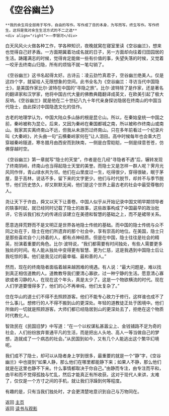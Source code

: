 # 《空谷幽兰》

``` 
**我的余生将全部用于写作，自由的写作。写作成了目的本身，为写而写。终生写作。写作终生。这将是我对余生生活方式的不二之选**
<div align="right">——李银河</div>
```

白天风风火火做各种工作，学各种知识，夜晚就窝在寝室里读《空谷幽兰》，想来也觉得自己好矛盾。一方面期冀着功成名就的日子，另一方面却向往着归田园居的生活。踌躇满志的时候，觉得肯定能做一些有价值的事，失望失落的时候，又觉着一咬牙去终南山归隐，所有的烦恼不就一笔勾销了。

《空谷幽兰》这书名起得太好。古诗云：凌云劲竹真君子，空谷幽兰绝美人。仅是这四个字，就留给人无限想象的空间。此书全名为《空谷幽兰：寻访当代中国隐士》，是美国作家比尔·波特在中国的“寻隐之旅”。比尔·波特除了是作家，还是著名的翻译家和汉学家，他将中国古代大量的佛教典籍翻译成英文，在欧美引起了极大反响。《空谷幽兰》就是他在二十世纪八九十年代亲身探访隐居在终南山的中国当代隐士，由此探讨中国隐逸文化的佳作。

古老的地理学认为，中国大陆众多山脉的根是昆仑山。所以，在秦始皇统一中国之前，秦岭被称为昆仑。后来，又因为秦岭在秦国都城之南，所以被称作终南山或南山。我家其实离终南山不远，但我从未游历过终南山。只在多年前看过一个纪录片叫《大秦岭》，片头曲一句“云横秦岭家何在”让人泪目。高中时候每年也会乘大巴穿越秦岭隧道，寒冬腊月由西安而到陕南，一侧是白雪皑皑，一侧是绿意苍苍，仿佛穿越时空。

《空谷幽兰》第一章就写“隐士的天堂”，作者是在几经“寻隐者不遇”后，辗转发现了终南阴岭，终南山也当得起隐士天堂的美誉。而隐士又是怎样一群人呢？霁月光风同作伴，青山绿水共为邻。他们在山里度过一生，吃得很少，穿得很破，眠于茅屋，垦于高林，说话不多，留下来的文字更少。他们与时代脱节，却并不与季节脱节，他们历史悠久，却又默默无闻，他们是这个世界上最古老的社会中最受尊敬的人。

尧让天下于许由，舜又以天下让善卷。中国人似乎从开始记录中国文明早期领导者的轶事时起，就已经同时记载了隐士的故事，这些故事构成了中国最早的政治批评，它告诉我们权力的传递应该建立在美德和智慧的基础之上，而不是裙带关系。

愿意选择荒野而不是文明正是世界各地隐士传统的基础。而中国的隐士传统与众不同之处在于，隐士在他们所遗弃的那个社会中，享有崇高的地位。在美国，隐士只是那些喜欢自个儿待着的人，都有点神经质。但是在中国，隐士往往是社会的精英，扮演着重要的角色。比尔·波特说，“我们都需要有时间独处，有些人需要更多独处的时间。有人能从独处中变得更有智慧、更为仁慈，这是我遇到中国隐士后让我吃惊的事。他们是我见过的最幸福、最和善的人。”

然而，现在的终南隐者面临着越来越困难的境遇。有人说：“最大问题是，难以找到真正相信道教的人。道教教导我们要清心寡欲，过一种宁静的生活。愿意清心寡欲或者习静的人，在现在这个年头，真是太少了。这是一个物欲横流的时代。现在人们学道要慢得多了，他们的心不再单纯，他们太复杂了。”

住在华山的道士们不得不去照顾游客。他们不能专心致力于修行。这样谁也成不了什么事儿。想修行的人不得不搬到山的更深处。年轻的道教徒正处于困境中。他们所做的一切就是照顾游客。大师们都已经隐居到山的更深处去了，拒绝在这个物质时代教化人。

智效民在《民国旧梦》中写道：“在一个以权谋私甚嚣尘上、金钱铺路不足为奇的社会，人们纷纷放弃普通平凡的生活，而是把出人头地、高人一等当做自己的梦想，造就成了一个病态的社会。”从民国到如今，又有几个人能逃出这个繁华幻境呢。

我们成不了隐士，却可以从隐者身上学到很多，最重要的就是一个“静”字，《空谷幽兰》中也提到“如果人静，那么他们在哪里都能静下来；如果人不静，那么他们就是在这里也静不下来。什么事情都取决于你自己。”由静而专注，由专注而平和，由平和而不觉得孤独与忙乱，然后才能真正有所收获。这对于现代人来讲，太难了，仅仅是一个方寸之间的手机，就让我们浮躁到何等程度。

有趣的是，只有当我们独处时，才会更清楚地意识到自己与万物同在。

返回 [主页](../../../intro.md)   
返回 [读书与观影](../../../posts/readingcollection.md)